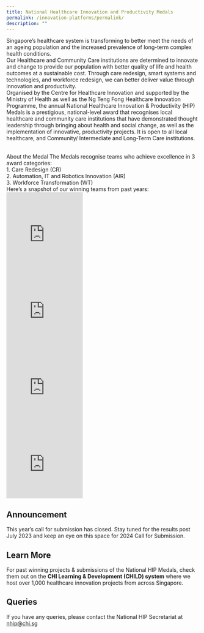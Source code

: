 ```yaml
---
title: National Healthcare Innovation and Productivity Medals
permalink: /innovation-platforms/permalink/
description: ""
---
```

Singapore’s healthcare system is transforming to better meet the needs of an ageing population and the increased prevalence of long-term complex health conditions. <br>
Our Healthcare and Community Care institutions are determined to innovate and change to provide our population with better quality of life and health outcomes at a sustainable cost. Through care redesign, smart systems and technologies, and workforce redesign, we can better deliver value through innovation and productivity.<br>
Organised by the Centre for Healthcare Innovation and supported by the Ministry of Health as well as the Ng Teng Fong Healthcare Innovation Programme, the annual National Healthcare Innovation &amp; Productivity (HIP) Medals is a prestigious, national-level award that recognises local healthcare and community care institutions that have demonstrated thought leadership through bringing about health and social change, as well as the implementation of innovative, productivity projects. It is open to all local healthcare, and Community/ Intermediate and Long-Term Care institutions.

<br>
 	About the Medal 
The Medals recognise teams who achieve excellence in 3 award categories:
<br>1.	Care Redesign (CR)
<br>2.	Automation, IT and Robotics Innovation (AIR)
<br>3.	Workforce Transformation (WT)

<br>
Here’s a snapshot of our winning teams from past years:
<div class="row">
<div class="col"> 
<iframe width="200" height="200" src="https://www.youtube.com/embed/0y7M_8a_7CI" title="YouTube video player" frameborder="0" allow="accelerometer; autoplay; clipboard-write; encrypted-media; gyroscope; picture-in-picture; web-share" allowfullscreen=""></iframe>
	</div>
<div class="col"> 
<iframe width="200" height="200" src="https://www.youtube.com/embed/UFKoedLOhV4" title="YouTube video player" frameborder="0" allow="accelerometer; autoplay; clipboard-write; encrypted-media; gyroscope; picture-in-picture; web-share" allowfullscreen=""></iframe>
	</div>

<div class="col"> 
<iframe width="200" height="200" src="https://www.youtube.com/embed/DZ1uk_0DeKg" title="YouTube video player" frameborder="0" allow="accelerometer; autoplay; clipboard-write; encrypted-media; gyroscope; picture-in-picture; web-share" allowfullscreen=""></iframe>
</div>

<div class="col"> 
<iframe width="200" height="200" src="https://www.youtube.com/embed/AAYelEYxNA0" title="YouTube video player" frameborder="0" allow="accelerometer; autoplay; clipboard-write; encrypted-media; gyroscope; picture-in-picture; web-share" allowfullscreen=""></iframe>
	</div>
	</div>
	

## Announcement

This year’s call for submission has closed. Stay tuned for the results post July 2023 and keep an eye on this space for 2024 Call for Submission. 

## Learn More

For past winning projects &amp; submissions of the National HIP Medals, check them out on the <b>CHI Learning &amp; Development (CHILD) system</b> where we host over 1,000 healthcare innovation projects from across Singapore.

## Queries

If you have any queries, please contact the National HIP Secretariat at nhip@chi.sg